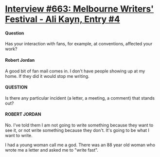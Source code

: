 # [Interview #663: Melbourne Writers' Festival - Ali Kayn, Entry #4](https://www.theoryland.com/intvmain.php?i=663#4)

#### Question

Has your interaction with fans, for example, at conventions, affected your work?

#### Robert Jordan

A good bit of fan mail comes in. I don't have people showing up at my home. If they did it would stop me writing.

#### QUESTION

Is there any particular incident (a letter, a meeting, a comment) that stands out?

#### ROBERT JORDAN

No. I've told them I am not going to write something because they want to see it, or not write something because they don't. It's going to be what I want to write.

I had a young woman call me a god. There was an 88 year old woman who wrote me a letter and asked me to "write fast".

